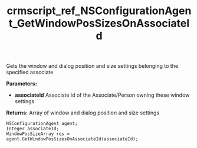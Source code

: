 ﻿---
title: crmscript_ref_NSConfigurationAgent_GetWindowPosSizesOnAssociateId
description: WindowPosSizeArray GetWindowPosSizesOnAssociateId(Integer associateId)
intellisense: NSConfigurationAgent.GetWindowPosSizesOnAssociateId
keywords: NSConfigurationAgent,GetWindowPosSizesOnAssociateId
so.topic: reference
---

Gets the window and dialog position and size settings belonging to the specified associate

**Parameters:**
 - **associateId** Associate id of the Associate/Person owning these window settings

**Returns:** Array of window and dialog position and size settings

```crmscript
NSConfigurationAgent agent;
Integer associateId;
WindowPosSizeArray res = agent.GetWindowPosSizesOnAssociateId(associateId);
```

